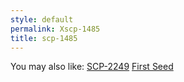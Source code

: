 ```yaml
---
style: default
permalink: Xscp-1485
title: scp-1485
---
```

You may also like:
[SCP-2249](http://scp-wiki.net/scp-2249)
[First Seed](http://scp-wiki.net/first-seed)